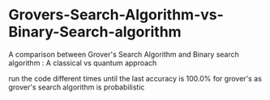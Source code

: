 # Grovers-Search-Algorithm-vs-Binary-Search-algorithm
A comparison between Grover's Search Algorithm and Binary search algorithm : A classical vs quantum approach


run the code different times until the last accuracy is 100.0% for grover's as grover's search algorithm is probabilistic
